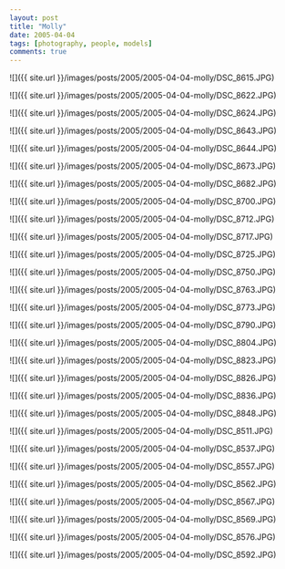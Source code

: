 ```yaml
---
layout: post
title: "Molly"
date: 2005-04-04
tags: [photography, people, models]
comments: true
---
```

![]({{ site.url }}/images/posts/2005/2005-04-04-molly/DSC_8615.JPG)

![]({{ site.url }}/images/posts/2005/2005-04-04-molly/DSC_8622.JPG)

![]({{ site.url }}/images/posts/2005/2005-04-04-molly/DSC_8624.JPG)

![]({{ site.url }}/images/posts/2005/2005-04-04-molly/DSC_8643.JPG)

![]({{ site.url }}/images/posts/2005/2005-04-04-molly/DSC_8644.JPG)

![]({{ site.url }}/images/posts/2005/2005-04-04-molly/DSC_8673.JPG)

![]({{ site.url }}/images/posts/2005/2005-04-04-molly/DSC_8682.JPG)

![]({{ site.url }}/images/posts/2005/2005-04-04-molly/DSC_8700.JPG)

![]({{ site.url }}/images/posts/2005/2005-04-04-molly/DSC_8712.JPG)

![]({{ site.url }}/images/posts/2005/2005-04-04-molly/DSC_8717.JPG)

![]({{ site.url }}/images/posts/2005/2005-04-04-molly/DSC_8725.JPG)

![]({{ site.url }}/images/posts/2005/2005-04-04-molly/DSC_8750.JPG)

![]({{ site.url }}/images/posts/2005/2005-04-04-molly/DSC_8763.JPG)

![]({{ site.url }}/images/posts/2005/2005-04-04-molly/DSC_8773.JPG)

![]({{ site.url }}/images/posts/2005/2005-04-04-molly/DSC_8790.JPG)

![]({{ site.url }}/images/posts/2005/2005-04-04-molly/DSC_8804.JPG)

![]({{ site.url }}/images/posts/2005/2005-04-04-molly/DSC_8823.JPG)

![]({{ site.url }}/images/posts/2005/2005-04-04-molly/DSC_8826.JPG)

![]({{ site.url }}/images/posts/2005/2005-04-04-molly/DSC_8836.JPG)

![]({{ site.url }}/images/posts/2005/2005-04-04-molly/DSC_8848.JPG)

![]({{ site.url }}/images/posts/2005/2005-04-04-molly/DSC_8511.JPG)

![]({{ site.url }}/images/posts/2005/2005-04-04-molly/DSC_8537.JPG)

![]({{ site.url }}/images/posts/2005/2005-04-04-molly/DSC_8557.JPG)

![]({{ site.url }}/images/posts/2005/2005-04-04-molly/DSC_8562.JPG)

![]({{ site.url }}/images/posts/2005/2005-04-04-molly/DSC_8567.JPG)

![]({{ site.url }}/images/posts/2005/2005-04-04-molly/DSC_8569.JPG)

![]({{ site.url }}/images/posts/2005/2005-04-04-molly/DSC_8576.JPG)

![]({{ site.url }}/images/posts/2005/2005-04-04-molly/DSC_8592.JPG)
